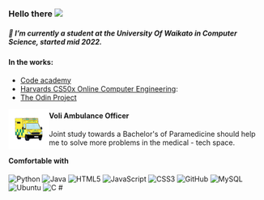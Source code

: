 <!-- Heading -->
### Hello there <img src = "https://raw.githubusercontent.com/MartinHeinz/MartinHeinz/master/wave.gif" width = 30px />

##### 🌱 I’m currently a student at the University Of Waikato in Computer Science, started mid 2022.
#### In the works:
* [Code academy](https://www.codecademy.com/)
* [Harvards CS50x Online Computer Engineering](https://www.edx.org/course/introduction-computer-science-harvardx-cs50x):
* [The Odin Project](https://www.theodinproject.com/paths/full-stack-ruby-on-rails)
<img src="https://github.com/RyanJManchester/RyanJManchester/blob/main/ambo.gif" width = 80px align="left">
<h4> Voli Ambulance Officer </h4>
Joint study towards a Bachelor's of Paramedicine should help me to solve more problems in the medical - tech space.
 
#### Comfortable with
![Python](https://img.shields.io/badge/-Python-black?style=flat-square&logo=Python)
![Java](https://img.shields.io/badge/-java-E34A86?style=flat-square&logo=java)
![HTML5](https://img.shields.io/badge/-HTML5-E34F26?style=flat-square&logo=html5&logoColor=white)
![JavaScript](https://img.shields.io/badge/-JavaScript-%23F7DF1C?style=flat-square&logo=javascript&logoColor=000000&labelColor=%23F7DF1C&color=%23FFCE5A)
![CSS3](https://img.shields.io/badge/-CSS3-1572B6?style=flat-square&logo=css3)
![GitHub](https://img.shields.io/badge/-GitHub-181717?style=flat-square&logo=github)
![MySQL](https://img.shields.io/badge/-MySQL-black?style=flat-square&logo=mysql)
![Ubuntu](https://img.shields.io/badge/-Ubuntu-000000?style=flat&logo=ubuntu&logoColor=#E95420)
![C #](https://img.shields.io/badge/C%23-239120?style=flat&logo=csharp&logoColor=white)
